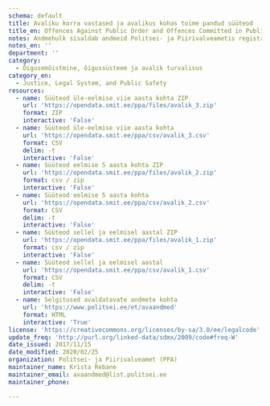 ```yaml
---
schema: default
title: Avaliku korra vastased ja avalikus kohas toime pandud süüteod
title_en: Offences Against Public Order and Offences Committed in Public Places
notes: Andmehulk sisaldab andmeid Politsei- ja Piirivalveametis registreeritud avaliku korra vastaste süütegude ja avalikus kohas toime pandud varavastaste süütegude kohta. Avaldatavate andmete täpsemale kirjeldusele on viidatud täiendavate linkide all.
notes_en: ''
department: ''
category:
  - Õigusemõistmine, õigussüsteem ja avalik turvalisus
category_en:
  - Justice, Legal System, and Public Safety
resources:
  - name: Süüteod üle-eelmise viie aasta kohta ZIP
    url: 'https://opendata.smit.ee/ppa/files/avalik_3.zip'
    format: ZIP
    interactive: 'False'
  - name: Süüteod üle-eelmise viie aasta kohta
    url: 'https://opendata.smit.ee/ppa/csv/avalik_3.csv'
    format: CSV
    delim: -t
    interactive: 'False'
  - name: Süüteod eelmise 5 aasta kohta ZIP
    url: 'https://opendata.smit.ee/ppa/files/avalik_2.zip'
    format: csv / zip
    interactive: 'False'
  - name: Süüteod eelmise 5 aasta kohta
    url: 'https://opendata.smit.ee/ppa/csv/avalik_2.csv'
    format: CSV
    delim: -t
    interactive: 'False'
  - name: Süüteod sellel ja eelmisel aastal ZIP
    url: 'https://opendata.smit.ee/ppa/files/avalik_1.zip'
    format: csv / zip
    interactive: 'False'
  - name: Süüteod sellel ja eelmisel aastal
    url: 'https://opendata.smit.ee/ppa/csv/avalik_1.csv'
    format: CSV
    delim: -t
    interactive: 'False'
  - name: Selgitused avaldatavate andmete kohta
    url: 'https://www.politsei.ee/et/avaandmed'
    format: HTML
    interactive: 'True'
license: 'https://creativecommons.org/licenses/by-sa/3.0/ee/legalcode'
update_freq: 'http://purl.org/linked-data/sdmx/2009/code#freq-W'
date_issued: 2017/11/15
date_modified: 2020/02/25
organization: Politsei- ja Piirivalveamet (PPA)
maintainer_name: Krista Rebane
maintainer_email: avaandmed@list.politsei.ee
maintainer_phone:

---
```

